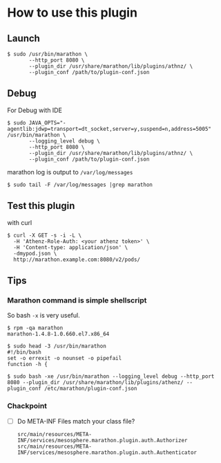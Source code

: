 # How to use this plugin

## Launch

```
$ sudo /usr/bin/marathon \
       --http_port 8080 \
       --plugin_dir /usr/share/marathon/lib/plugins/athnz/ \
       --plugin_conf /path/to/plugin-conf.json
```


## Debug

For Debug with IDE
```
$ sudo JAVA_OPTS="-agentlib:jdwp=transport=dt_socket,server=y,suspend=n,address=5005" /usr/bin/marathon \
       --logging_level debug \
       --http_port 8080 \
       --plugin_dir /usr/share/marathon/lib/plugins/athnz/ \
       --plugin_conf /path/to/plugin-conf.json
```

marathon log is output to `/var/log/messages`
```
$ sudo tail -F /var/log/messages |grep marathon
```

## Test this plugin

with curl
```
$ curl -X GET -s -i -L \
  -H 'Athenz-Role-Auth: <your athenz token>' \
  -H 'Content-type: application/json' \
  -dmypod.json \
  http://marathon.example.com:8080/v2/pods/
```

## Tips

### Marathon command is simple shellscript

So bash `-x` is very useful.
```
$ rpm -qa marathon
marathon-1.4.8-1.0.660.el7.x86_64

$ sudo head -3 /usr/bin/marathon
#!/bin/bash
set -o errexit -o nounset -o pipefail
function -h {

$ sudo bash -xe /usr/bin/marathon --logging_level debug --http_port 8080 --plugin_dir /usr/share/marathon/lib/plugins/athenz/ --plugin_conf /etc/marathon/plugin-conf.json
```

### Chackpoint

- [ ] Do META-INF Files match your class file?
  
  ```
  src/main/resources/META-INF/services/mesosphere.marathon.plugin.auth.Authorizer
  src/main/resources/META-INF/services/mesosphere.marathon.plugin.auth.Authenticator
  ```
